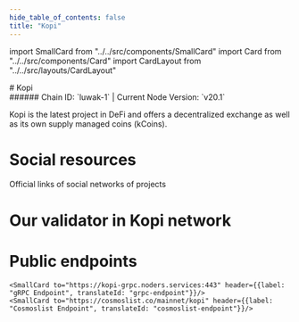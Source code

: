 ```yaml
---
hide_table_of_contents: false
title: "Kopi"
---
```


import SmallCard from "../../src/components/SmallCard"
import Card from "../../src/components/Card"
import CardLayout from "../../src/layouts/CardLayout"

<div class="h1-with-icon icon-kopi">
# Kopi
</div>
###### Chain ID: `luwak-1` | Current Node Version: `v20.1`


Kopi is the latest project in DeFi and offers a decentralized exchange as well as its own supply managed coins (kCoins).

# Social resources
Official links of social networks of projects

<CardLayout autoFitEnabled={false}>
    <SmallCard to="https://kopi.money/" header={{label: "Website", translateId: "social-telegram"}} iconPath="img/website-icon.svg"/>
    <SmallCard to="https://github.com/kopi-money/kopi" header={{label: "GitHub", translateId: "social-telegram"}} iconPath="img/github-icon.svg"/>
    <SmallCard to="https://discord.gg/GvnwSwsCcs" header={{label: "Discord", translateId: "social-telegram"}} iconPath="img/discord-icon.svg"/>
    <SmallCard to="https://twitter.com/kopi_money/" header={{label: "X", translateId: "social-telegram"}} iconPath="img/x-icon.svg"/>
    <SmallCard to="https://t.me/+_hk--L9mKKc4MThk" header={{label: "Telegram", translateId: "social-telegram"}} iconPath="img/telegram-icon.svg"/>
</CardLayout>

# Our validator in Kopi network

<CardLayout autoFitEnabled={true}>
    <Card
        to="https://explorer.kopi.money/luwak-1/staking/kopivaloper1ctu3g3m2jyp26m03vhjap2aua8646magep7y36"
        header={{
            label: "[NODERS]TEAM",
            translateId: "development-setup",
        }}
        body={{
            label: "Trusted blockchain validator",
        }}
        iconPath="img/kotlin-icon.svg"
    />
</CardLayout>

# Public endpoints 

<CardLayout autoFitEnabled={true}>
    <SmallCard to="https://kopi-rpc.noders.services" header={{label: "RPC Endpoint", translateId: "rpc-endpoint"}}/>
    <SmallCard to="https://kopi-api.noders.services" header={{label: "API Endpoint", translateId: "api-endpoint"}}/>
    
    <SmallCard to="https://kopi-grpc.noders.services:443" header={{label: "gRPC Endpoint", translateId: "grpc-endpoint"}}/>
    <SmallCard to="https://cosmoslist.co/mainnet/kopi" header={{label: "Cosmoslist Endpoint", translateId: "cosmoslist-endpoint"}}/>
</CardLayout>



